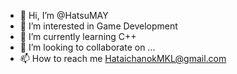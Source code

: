 - 👋 Hi, I’m @HatsuMAY
- 👀 I’m interested in Game Development
- 🌱 I’m currently learning C++
- 💞️ I’m looking to collaborate on ...
- 📫 How to reach me HataichanokMKL@gmail.com

<!---
HatsuMAY/HatsuMAY is a ✨ special ✨ repository because its `README.md` (this file) appears on your GitHub profile.
You can click the Preview link to take a look at your changes.
--->
